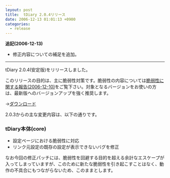 ```yaml
---
leyout: post
title:  tDiary 2.0.4リリース
date: 2006-12-13 01:01:13 +0900
categories:
  - release
---
```

**追記(2006-12-13)**
* 修正内容についての補足を追加。

----

tDiary 2.0.4(安定版)をリリースしました。

このリリースの目的は、主に脆弱性対策です。脆弱性の内容については[脆弱性に関する報告(2006-12-10)](20061210.html)をご覧下さい。対象となるバージョンをお使いの方は、最新版へのバージョンアップを強く推奨します。

→[ダウンロード](http://www.tdiary.org/20021112.html)

2.0.3からの主な変更内容は、以下の通りです。

### tDiary本体(core)
* 設定ページにおける脆弱性に対応
* リンク元設定の既存の設定が表示できないバグを修正

なお今回の修正パッチには、脆弱性を回避する目的を超える余計なエスケープが入ってしまっていますが、このために新たな脆弱性を引き起こすことはなく、動作の不具合にもつながらないため、このままとします。

